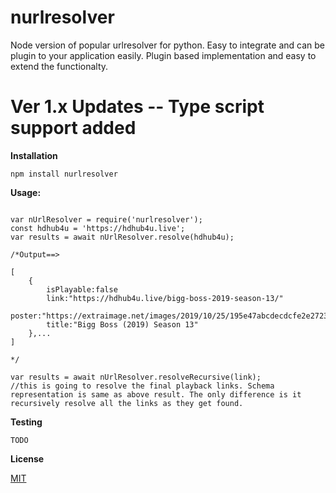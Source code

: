 # nurlresolver
Node version of popular urlresolver for python. Easy to integrate and can be plugin to your application easily. Plugin based implementation and easy to extend the functionalty.

# Ver 1.x Updates -- Type script support added

**Installation**

```
npm install nurlresolver
```

**Usage:**

```

var nUrlResolver = require('nurlresolver');
const hdhub4u = 'https://hdhub4u.live';
var results = await nUrlResolver.resolve(hdhub4u);

/*Output==>

[
    {
        isPlayable:false
        link:"https://hdhub4u.live/bigg-boss-2019-season-13/"
        poster:"https://extraimage.net/images/2019/10/25/195e47abcdecdcfe2e272316eab63a09.jpg"
        title:"Bigg Boss (2019) Season 13"
    },...
]

*/

var results = await nUrlResolver.resolveRecursive(link);
//this is going to resolve the final playback links. Schema representation is same as above result. The only difference is it recursively resolve all the links as they get found.

```

**Testing**
```
TODO
```

**License**

<a href='https://github.com/manishrawat4u/nurlresolver/blob/master/LICENSE'>MIT</a>
